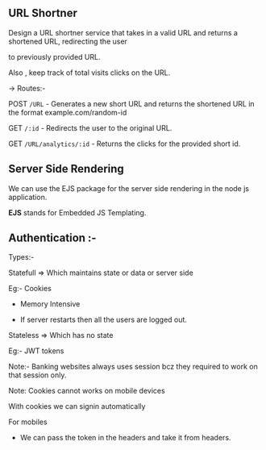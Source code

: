 ## URL Shortner

Design a URL shortner service that takes in a valid URL and returns a shortened URL, redirecting the user

to previously provided URL.

Also , keep track of total visits clicks on the URL.

-> Routes:- 

POST ```/URL``` - Generates a new short URL and returns the shortened URL in the format example.com/random-id

GET ```/:id``` - Redirects the user to the original URL.

GET ```/URL/analytics/:id``` - Returns the clicks for the provided short id.

## Server Side Rendering 

We can use the EJS package for the server side rendering in the node js application.

**EJS** stands for Embedded JS Templating.

## Authentication :- 

Types:- 

Statefull => Which maintains state or data or server side 

Eg:- Cookies

- Memory Intensive 

- If server restarts then all the users are logged out.

Stateless => Which has no state

Eg:- JWT tokens

Note:- Banking websites always uses session bcz they required to work on that session only.

Note: Cookies cannot works on mobile devices 

With cookies we can signin automatically 

For mobiles 

- We can pass the token in the headers  and take it from headers.

